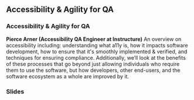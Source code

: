 ## Accessibility & Agility for QA

### Accessibility & Agility for QA
__Pierce Arner (Accessibility QA Engineer at Instructure)__
An overview on accessibility including: understanding what a11y is, how it impacts software development, how to ensure that it's smoothly implemented & verified, and techniques for ensuring compliance. Additionally, we’ll look at the benefits of these processes that go beyond just allowing individuals who require them to use the software, but how developers, other end-users, and the software ecosystem as a whole are improved by it.

### Slides
